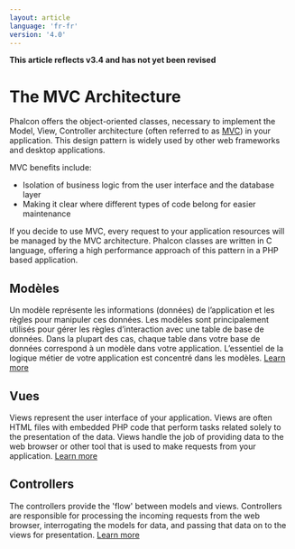 ```yaml
---
layout: article
language: 'fr-fr'
version: '4.0'
---
```

**This article reflects v3.4 and has not yet been revised**

<a name='architecture'></a>

# The MVC Architecture

Phalcon offers the object-oriented classes, necessary to implement the Model, View, Controller architecture (often referred to as [MVC](https://en.wikipedia.org/wiki/Model–view–controller)) in your application. This design pattern is widely used by other web frameworks and desktop applications.

MVC benefits include:

* Isolation of business logic from the user interface and the database layer
* Making it clear where different types of code belong for easier maintenance

If you decide to use MVC, every request to your application resources will be managed by the MVC architecture. Phalcon classes are written in C language, offering a high performance approach of this pattern in a PHP based application.

<a name='models'></a>

## Modèles

Un modèle représente les informations (données) de l’application et les règles pour manipuler ces données. Les modèles sont principalement utilisés pour gérer les règles d’interaction avec une table de base de données. Dans la plupart des cas, chaque table dans votre base de données correspond à un modèle dans votre application. L’essentiel de la logique métier de votre application est concentré dans les modèles. [Learn more](/4.0/en/models)

<a name='views'></a>

## Vues

Views represent the user interface of your application. Views are often HTML files with embedded PHP code that perform tasks related solely to the presentation of the data. Views handle the job of providing data to the web browser or other tool that is used to make requests from your application. [Learn more](/4.0/en/views)

<a name='controllers'></a>

## Controllers

The controllers provide the 'flow' between models and views. Controllers are responsible for processing the incoming requests from the web browser, interrogating the models for data, and passing that data on to the views for presentation. [Learn more](/4.0/en/controllers)
